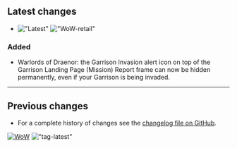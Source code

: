 ## Latest changes

[//]: <> (Rendered badges - Unfortunately most addon hosting websites do not support badges directly, but)
[//]: <> (fortunately GitHub renders them as images)

- !["Latest"](https://camo.githubusercontent.com/08c5caf2851ab018b4ec221774bba10493dedab71082ac07821362c30315b938/68747470733a2f2f696d672e736869656c64732e696f2f62616467652f7461672d76302e31352e312d696e666f726d6174696f6e616c3f6c6f676f3d476974487562266c6f676f436f6c6f723d6c6967687467726179 "Latest release") !["WoW-retail"](https://camo.githubusercontent.com/3bffe9e6d7b6af33f7680d4a238f0031153db11c577bd1a2be50c4473ce8841a/68747470733a2f2f696d672e736869656c64732e696f2f62616467652f576f572d2d72657461696c2d31302e312e302d6f72616e6765 "Supported game version")

### Added

- Warlords of Draenor: the Garrison Invasion alert icon on top of the Garrison Landing Page (Mission) Report frame can now be hidden permanently, even if your Garrison is being invaded.
&nbsp;  

___________________________________________________________________

## Previous changes

- For a complete history of changes see the [changelog file on GitHub](https://github.com/erglo/mission-report-button-plus/blob/main/CHANGELOG.md "CHANGELOG.md").

<!-- @do-not-package@ -->
[![WoW](https://img.shields.io/badge/WoW--retail-10.1.0-orange)](https://addons.wago.io/addons/mission-report-button-plus "Supported game version")
!["tag-latest"](https://img.shields.io/badge/tag-v0.16.0-informational?logo=GitHub&logoColor=lightgray "Test version")
<!-- @end-do-not-package@ -->
